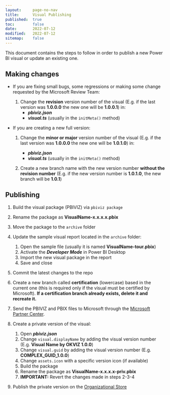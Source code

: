 ```yaml
---
layout:     page-no-nav
title:      Visual Publishing
published:  true
toc:        false
date:       2022-07-12
modified:   2022-07-12
sitemap:    false
---
```


This document contains the steps to follow in order to publish a new Power BI visual or update an existing one.

## Making changes

- If you are fixing small bugs, some regressions or making some change requested by the Microsoft Review Team:

    1. Change the **revision** version number of the visual (E.g. if the last version was **1.0.0.0** the new one will be **1.0.0.1**) in:
        - ***pbiviz.json***
        - ***visual.ts*** (usually in the `initMeta()` method)

- If you are creating a new full version: 

    1. Change the **minor or major**  version number of the visual (E.g. if the last version was **1.0.0.0** the new one will be **1.0.1.0**) in:
        - ***pbiviz.json***
        - ***visual.ts*** (usually in the `initMeta()` method)

    2. Create a new branch name with the new version number **without the revision number** (E.g. if the new version number is **1.0.1.0**, the new branch will be **1.0.1**)   


## Publishing

1. Build the visual package (PBIVIZ) via `pbiviz package`
2. Rename the package as **VisualName-x.x.x.x.pbix**
3. Move the package to the `archive` folder
4. Update the sample visual report located in the `archive` folder:
    1. Open the sample file (usually it is named **VisualName-tour.pbix**)
    2. Activate the ***Developer Mode*** in Power BI Desktop
    3. Import the new visual package in the report
    4. Save and close

5. Commit the latest changes to the repo

6. Create a new branch called **certification** (lowercase) based in the current one (this is required only if the visual must be certified by Microsoft). **If a certification branch already exists, delete it and recreate it.**

7. Send the PBIVIZ and PBIX files to Microsoft through the [Microsoft Partner Center](https://partner.microsoft.com/en-us/dashboard/commercial-marketplace/overview).

8. Create a private version of the visual:
    1. Open ***pbiviz.json***
    2. Change `visual.displayName` by adding the visual version number (E.g. **Visual Name by OKVIZ 1.0.0**)
    3. Change `visual.guid` by adding the visual version number (E.g. **COMPLEX_GUID_1.0.0**)
    4. Change `assets.icon` with a specific version icon (if available)
    5. Build the package
    6. Rename the package as **VisualName-x.x.x.x-priv.pbix**
    7. **IMPORTANT:** Revert the changes made in steps 2-3-4

9. Publish the private version on the [Organizational Store](https://app.powerbi.com/admin-portal/organizationVisuals)
